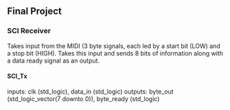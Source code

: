 ## Final Project

### SCI Receiver
Takes input from the MIDI (3 byte signals, each led by a start bit (LOW) and a stop bit (HIGH). Takes this input and sends 8 bits of information along with a data ready signal as an output.

#### SCI_Tx
inputs: clk (std_logic), data_in (std_logic)
outputs: byte_out (std_logic_vector(7 downto 0)), byte_ready (std_logic)

